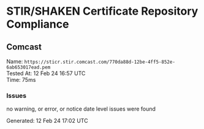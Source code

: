 # STIR/SHAKEN Certificate Repository Compliance

## Comcast

Name: `https://sticr.stir.comcast.com/770da88d-12be-4ff5-852e-6ab653017ead.pem`\
Tested At: 12 Feb 24 16:57 UTC\
Time: 75ms

### Issues

no warning, or error, or notice date level issues were found

Generated: 12 Feb 24 17:02 UTC